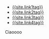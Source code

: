 <nav class="nav1">
  <ul class="list  list--nav">
    <li class="pr" >
        <a href="{{site.link1url}}">{{site.link1tag}}</a>
      </li>
      <li class="active" >
        <a href="{{site.link2url}}">{{site.link2tag}}</a>
      </li>
      <li class="pr">
        <a href="{{site.link1url}}">{{site.link3tag}}</a>
      </li>
      <li class="pr">
        <a  href="{{site.link1url}}">{{site.link4tag}}</a>
      </li>
  </ul>
 </nav> 
 
 
 
Ciaoooo
